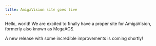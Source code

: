 ```yaml
---
title: AmigaVision site goes live
---
```

Hello, world! We are excited to finally have a proper site for AmigaVision, formerly also known as MegaAGS.

A new release with some incredible improvements is coming shortly!
